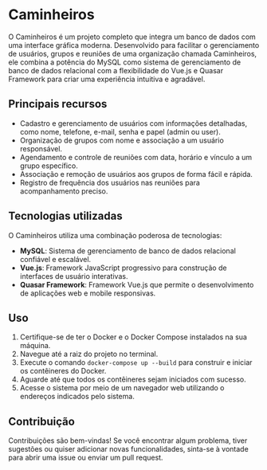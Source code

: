 # Caminheiros

O Caminheiros é um projeto completo que integra um banco de dados com uma interface gráfica moderna. Desenvolvido para facilitar o gerenciamento de usuários, grupos e reuniões de uma organização chamada Caminheiros, ele combina a potência do MySQL como sistema de gerenciamento de banco de dados relacional com a flexibilidade do Vue.js e Quasar Framework para criar uma experiência intuitiva e agradável.

## Principais recursos

- Cadastro e gerenciamento de usuários com informações detalhadas, como nome, telefone, e-mail, senha e papel (admin ou user).
- Organização de grupos com nome e associação a um usuário responsável.
- Agendamento e controle de reuniões com data, horário e vínculo a um grupo específico.
- Associação e remoção de usuários aos grupos de forma fácil e rápida.
- Registro de frequência dos usuários nas reuniões para acompanhamento preciso.

## Tecnologias utilizadas

O Caminheiros utiliza uma combinação poderosa de tecnologias:

- **MySQL**: Sistema de gerenciamento de banco de dados relacional confiável e escalável.
- **Vue.js**: Framework JavaScript progressivo para construção de interfaces de usuário interativas.
- **Quasar Framework**: Framework Vue.js que permite o desenvolvimento de aplicações web e mobile responsivas.

## Uso

1. Certifique-se de ter o Docker e o Docker Compose instalados na sua máquina.
2. Navegue até a raiz do projeto no terminal.
3. Execute o comando `docker-compose up --build` para construir e iniciar os contêineres do Docker.
4. Aguarde até que todos os contêineres sejam iniciados com sucesso.
5. Acesse o sistema por meio de um navegador web utilizando o endereços indicados pelo sistema.


## Contribuição

Contribuições são bem-vindas! Se você encontrar algum problema, tiver sugestões ou quiser adicionar novas funcionalidades, sinta-se à vontade para abrir uma issue ou enviar um pull request.


